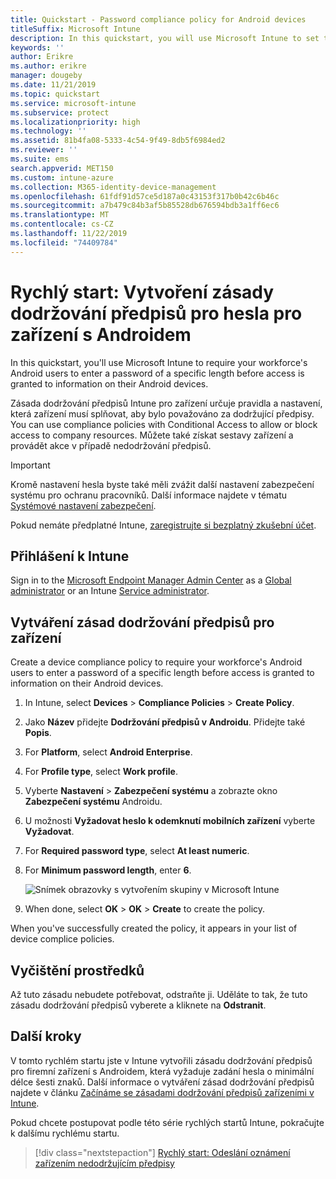 ```yaml
---
title: Quickstart - Password compliance policy for Android devices
titleSuffix: Microsoft Intune
description: In this quickstart, you will use Microsoft Intune to set the length of the password required for Android devices.
keywords: ''
author: Erikre
ms.author: erikre
manager: dougeby
ms.date: 11/21/2019
ms.topic: quickstart
ms.service: microsoft-intune
ms.subservice: protect
ms.localizationpriority: high
ms.technology: ''
ms.assetid: 81b4fa08-5333-4c54-9f49-8db5f6984ed2
ms.reviewer: ''
ms.suite: ems
search.appverid: MET150
ms.custom: intune-azure
ms.collection: M365-identity-device-management
ms.openlocfilehash: 61fdf91d57ce5d187a0c43153f317b0b42c6b46c
ms.sourcegitcommit: a7b479c84b3af5b85528db676594bdb3a1ff6ec6
ms.translationtype: MT
ms.contentlocale: cs-CZ
ms.lasthandoff: 11/22/2019
ms.locfileid: "74409784"
---
```

# <a name="quickstart-create-a-password-compliance-policy-for-android-devices"></a>Rychlý start: Vytvoření zásady dodržování předpisů pro hesla pro zařízení s Androidem

In this quickstart, you'll use Microsoft Intune to require your workforce's Android users to enter a password of a specific length before access is granted to information on their Android devices.

Zásada dodržování předpisů Intune pro zařízení určuje pravidla a nastavení, která zařízení musí splňovat, aby bylo považováno za dodržující předpisy. You can use compliance policies with Conditional Access to allow or block access to company resources. Můžete také získat sestavy zařízení a provádět akce v případě nedodržování předpisů.

> [!IMPORTANT]
> Kromě nastavení hesla byste také měli zvážit další nastavení zabezpečení systému pro ochranu pracovníků. Další informace najdete v tématu [Systémové nastavení zabezpečení](compliance-policy-create-android-for-work.md).

Pokud nemáte předplatné Intune, [zaregistrujte si bezplatný zkušební účet](../fundamentals/free-trial-sign-up.md).

## <a name="sign-in-to-intune"></a>Přihlášení k Intune

Sign in to the [Microsoft Endpoint Manager Admin Center](https://go.microsoft.com/fwlink/?linkid=2109431) as a [Global administrator](../fundamentals/users-add.md#types-of-administrators) or an Intune [Service administrator](../fundamentals/users-add.md#types-of-administrators).

## <a name="create-a-device-compliance-policy"></a>Vytváření zásad dodržování předpisů pro zařízení

Create a device compliance policy to require your workforce's Android users to enter a password of a specific length before access is granted to information on their Android devices.

1. In Intune, select **Devices** > **Compliance Policies** > **Create Policy**.

2. Jako **Název** přidejte **Dodržování předpisů v Androidu**. Přidejte také **Popis**.

3. For **Platform**, select **Android Enterprise**.

4. For **Profile type**, select **Work profile**.

5. Vyberte **Nastavení** > **Zabezpečení systému** a zobrazte okno **Zabezpečení systému** Androidu.

6. U možnosti **Vyžadovat heslo k odemknutí mobilních zařízení** vyberte **Vyžadovat**.

7. For **Required password type**, select **At least numeric**.

8. For **Minimum password length**, enter **6**.

    ![Snímek obrazovky s vytvořením skupiny v Microsoft Intune](./media/quickstart-set-password-length-android/quickstart-set-password-length-android-01.png)

9. When done, select **OK** > **OK** > **Create** to create the policy.

When you've successfully created the policy, it appears in your list of device complice policies.

## <a name="clean-up-resources"></a>Vyčištění prostředků

Až tuto zásadu nebudete potřebovat, odstraňte ji. Uděláte to tak, že tuto zásadu dodržování předpisů vyberete a kliknete na **Odstranit**.

## <a name="next-steps"></a>Další kroky

V tomto rychlém startu jste v Intune vytvořili zásadu dodržování předpisů pro firemní zařízení s Androidem, která vyžaduje zadání hesla o minimální délce šesti znaků. Další informace o vytváření zásad dodržování předpisů najdete v článku [Začínáme se zásadami dodržování předpisů zařízeními v Intune](device-compliance-get-started.md).

Pokud chcete postupovat podle této série rychlých startů Intune, pokračujte k dalšímu rychlému startu.

> [!div class="nextstepaction"]
> [Rychlý start: Odeslání oznámení zařízením nedodržujícím předpisy](../quickstart-send-notification.md)
